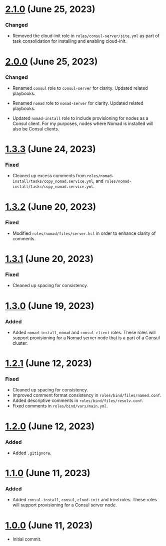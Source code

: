 # [2.1.0] (June 25, 2023)

### Changed

- Removed the cloud-init role in `roles/consul-server/site.yml` as part 
  of task consolidation for installing and enabling cloud-init.

# [2.0.0] (June 25, 2023)

### Changed

- Renamed `consul` role to `consul-server` for clarity. Updated related
  playbooks. 

- Renamed `nomad` role to `nomad-server` for clarity. Updated related
  playbooks. 

- Updated `nomad-install` role to include provisioning for nodes as a
  Consul client. For my purposes, nodes where Nomad is installed will 
  also be Consul clients.

# [1.3.3] (June 24, 2023)

### Fixed

- Cleaned up excess comments from 
  `roles/nomad-install/tasks/copy_nomad.service.yml`, and
  `roles/nomad-install/tasks/copy_nomad.service.yml`.

# [1.3.2] (June 20, 2023)

### Fixed

- Modified `roles/nomad/files/server.hcl` in order to enhance clarity 
  of comments.

# [1.3.1] (June 20, 2023)

### Fixed

- Cleaned up spacing for consistency.

# [1.3.0] (June 19, 2023)

### Added

- Added `nomad-install`, `nomad` and `consul-client` roles. These roles 
  will support provisioning for a Nomad server node that is a part of a
  Consul cluster.

# [1.2.1] (June 12, 2023)

### Fixed

- Cleaned up spacing for consistency.
- Improved comment format consistency in `roles/bind/files/named.conf`.
- Added descriptive comments in `roles/bind/files/resolv.conf`.
- Fixed comments in `roles/bind/vars/main.yml`.

# [1.2.0] (June 12, 2023)

### Added

- Added `.gitignore`.

# [1.1.0] (June 11, 2023)

### Added

- Added `consul-install`, `consul`, `cloud-init` and `bind` roles. These
  roles will support provisioning for a Consul server node.

# [1.0.0] (June 11, 2023)

- Initial commit.

[2.1.0]: https://github.com/aco950/ansible/releases/tag/v2.1.0
[2.0.0]: https://github.com/aco950/ansible/releases/tag/v2.0.0
[1.3.3]: https://github.com/aco950/ansible/releases/tag/v1.3.3
[1.3.2]: https://github.com/aco950/ansible/releases/tag/v1.3.2
[1.3.1]: https://github.com/aco950/ansible/releases/tag/v1.3.1
[1.3.0]: https://github.com/aco950/ansible/releases/tag/v1.3.0
[1.2.1]: https://github.com/aco950/ansible/releases/tag/v1.2.1
[1.2.1]: https://github.com/aco950/ansible/releases/tag/v1.2.1
[1.2.0]: https://github.com/aco950/ansible/releases/tag/v1.2.0
[1.1.0]: https://github.com/aco950/ansible/releases/tag/v1.1.0
[1.0.0]: https://github.com/aco950/ansible/releases/tag/v1.0.0

